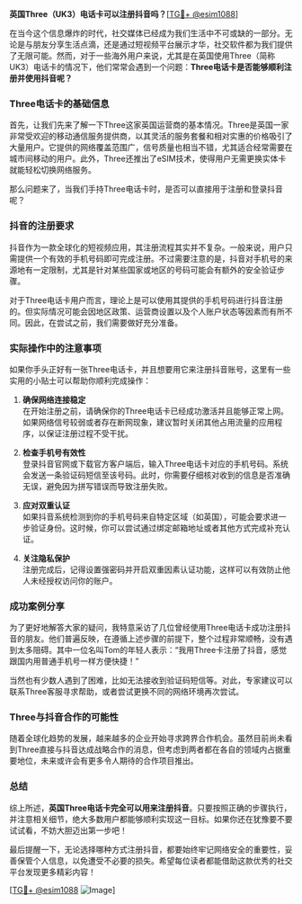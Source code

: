 **英国Three（UK3）电话卡可以注册抖音吗？**[[TG💪+ @esim1088](https://t.me/s/esim1088)]

在当今这个信息爆炸的时代，社交媒体已经成为我们生活中不可或缺的一部分。无论是与朋友分享生活点滴，还是通过短视频平台展示才华，社交软件都为我们提供了无限可能。然而，对于一些海外用户来说，尤其是在英国使用Three（简称UK3）电话卡的情况下，他们常常会遇到一个问题：**Three电话卡是否能够顺利注册并使用抖音呢？**

### Three电话卡的基础信息

首先，让我们先来了解一下Three这家英国运营商的基本情况。Three是英国一家非常受欢迎的移动通信服务提供商，以其灵活的服务套餐和相对实惠的价格吸引了大量用户。它提供的网络覆盖范围广，信号质量也相当不错，尤其适合经常需要在城市间移动的用户。此外，Three还推出了eSIM技术，使得用户无需更换实体卡就能轻松切换网络服务。

那么问题来了，当我们手持Three电话卡时，是否可以直接用于注册和登录抖音呢？

### 抖音的注册要求

抖音作为一款全球化的短视频应用，其注册流程其实并不复杂。一般来说，用户只需提供一个有效的手机号码即可完成注册。不过需要注意的是，抖音对手机号的来源地有一定限制，尤其是针对某些国家或地区的号码可能会有额外的安全验证步骤。

对于Three电话卡用户而言，理论上是可以使用其提供的手机号码进行抖音注册的。但实际情况可能会因地区政策、运营商设置以及个人账户状态等因素而有所不同。因此，在尝试之前，我们需要做好充分准备。

### 实际操作中的注意事项

如果你手头正好有一张Three电话卡，并且想要用它来注册抖音账号，这里有一些实用的小贴士可以帮助你顺利完成操作：

1. **确保网络连接稳定**  
   在开始注册之前，请确保你的Three电话卡已经成功激活并且能够正常上网。如果网络信号较弱或者存在断网现象，建议暂时关闭其他占用流量的应用程序，以保证注册过程不受干扰。

2. **检查手机号有效性**  
   登录抖音官网或下载官方客户端后，输入Three电话卡对应的手机号码。系统会发送一条验证码短信至该号码。此时，你需要仔细核对收到的信息是否准确无误，避免因为拼写错误而导致注册失败。

3. **应对双重认证**  
   如果抖音系统检测到你的手机号码来自特定区域（如英国），可能会要求进一步验证身份。这时候，你可以尝试通过绑定邮箱地址或者其他方式完成补充认证。

4. **关注隐私保护**  
   注册完成后，记得设置强密码并开启双重因素认证功能，这样可以有效防止他人未经授权访问你的账户。

### 成功案例分享

为了更好地解答大家的疑问，我特意采访了几位曾经使用Three电话卡成功注册抖音的朋友。他们普遍反映，在遵循上述步骤的前提下，整个过程非常顺畅，没有遇到太多阻碍。其中一位名叫Tom的年轻人表示：“我用Three卡注册了抖音，感觉跟国内用普通手机号一样方便快捷！”

当然也有少数人遇到了困难，比如无法接收到验证码短信等。对此，专家建议可以联系Three客服寻求帮助，或者尝试更换不同的网络环境再次尝试。

### Three与抖音合作的可能性

随着全球化趋势的发展，越来越多的企业开始寻求跨界合作机会。虽然目前尚未看到Three直接与抖音达成战略合作的消息，但考虑到两者都在各自的领域内占据重要地位，未来或许会有更多令人期待的合作项目推出。

### 总结

综上所述，**英国Three电话卡完全可以用来注册抖音**。只要按照正确的步骤执行，并注意相关细节，绝大多数用户都能够顺利实现这一目标。如果你还在犹豫要不要试试看，不妨大胆迈出第一步吧！

最后提醒一下，无论选择哪种方式注册抖音，都要始终牢记网络安全的重要性，妥善保管个人信息，以免遭受不必要的损失。希望每位读者都能借助这款优秀的社交平台发现更多精彩内容！

[[TG💪+ @esim1088](https://t.me/s/esim1088) ![Image](https://i.postimg.cc/4NQfJmqS/Snipaste-2025-05-13-00-14-12.png)]